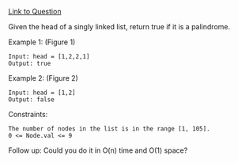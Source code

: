 [Link to Question](https://leetcode.com/explore/interview/card/top-interview-questions-easy/93/linked-list/772/)




Given the head of a singly linked list, return true if it is a palindrome.

 

Example 1:
(Figure 1)
```
Input: head = [1,2,2,1]
Output: true
```
Example 2:
(Figure 2)
```
Input: head = [1,2]
Output: false
 ```

Constraints:
```
The number of nodes in the list is in the range [1, 105].
0 <= Node.val <= 9
 ```

Follow up: Could you do it in O(n) time and O(1) space?